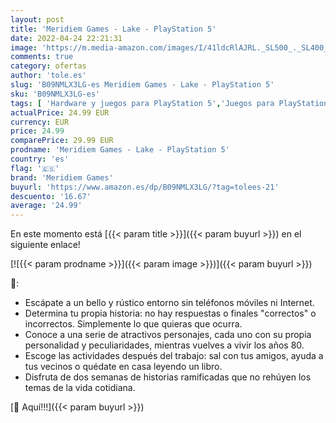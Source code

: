 ```yaml
---
layout: post
title: 'Meridiem Games - Lake - PlayStation 5'
date: 2022-04-24 22:21:31
image: 'https://m.media-amazon.com/images/I/41ldcRlAJRL._SL500_._SL400_.jpg'
comments: true
category: ofertas
author: 'tole.es'
slug: 'B09NMLX3LG-es Meridiem Games - Lake - PlayStation 5'
sku: 'B09NMLX3LG-es'
tags: [ 'Hardware y juegos para PlayStation 5','Juegos para PlayStation 5','Videojuegos','meridiem games','playstation','🇪🇸', ]
actualPrice: 24.99 EUR
currency: EUR
price: 24.99
comparePrice: 29.99 EUR
prodname: 'Meridiem Games - Lake - PlayStation 5'
country: 'es'
flag: '🇪🇸'
brand: 'Meridiem Games'
buyurl: 'https://www.amazon.es/dp/B09NMLX3LG/?tag=tolees-21'
descuento: '16.67'
average: '24.99'
---
```


En este momento está [{{< param title >}}]({{< param buyurl >}}) en el siguiente enlace!

[![{{< param prodname >}}]({{< param image >}})]({{< param buyurl >}})

🔎:

- Escápate a un bello y rústico entorno sin teléfonos móviles ni Internet.
- Determina tu propia historia: no hay respuestas o finales "correctos" o incorrectos. Simplemente lo que quieras que ocurra.
- Conoce a una serie de atractivos personajes, cada uno con su propia personalidad y peculiaridades, mientras vuelves a vivir los años 80.
- Escoge las actividades después del trabajo: sal con tus amigos, ayuda a tus vecinos o quédate en casa leyendo un libro.
- Disfruta de dos semanas de historias ramificadas que no rehúyen los temas de la vida cotidiana.

[🛒 Aquí!!!]({{< param buyurl >}})
